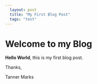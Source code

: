 ```yaml
---
  layout: post
  title: "My First Blog Post"
  tags: "test"
---
```



# Welcome to my Blog

**Hello World**, this is my first blog post.

Thanks, 

Tanner Marks

